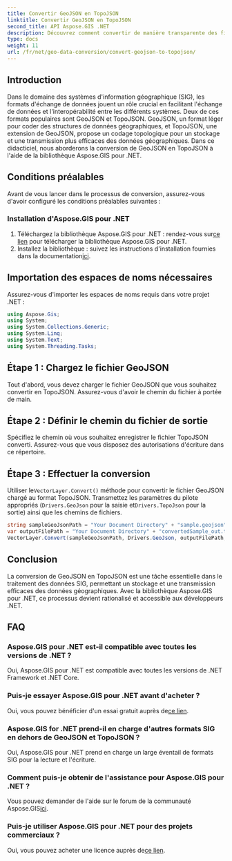```yaml
---
title: Convertir GeoJSON en TopoJSON
linktitle: Convertir GeoJSON en TopoJSON
second_title: API Aspose.GIS .NET
description: Découvrez comment convertir de manière transparente des fichiers GeoJSON au format TopoJSON à l'aide de la bibliothèque Aspose.GIS pour .NET. Boostez l’efficacité du traitement de vos données SIG.
type: docs
weight: 11
url: /fr/net/geo-data-conversion/convert-geojson-to-topojson/
---
```

## Introduction
Dans le domaine des systèmes d'information géographique (SIG), les formats d'échange de données jouent un rôle crucial en facilitant l'échange de données et l'interopérabilité entre les différents systèmes. Deux de ces formats populaires sont GeoJSON et TopoJSON. GeoJSON, un format léger pour coder des structures de données géographiques, et TopoJSON, une extension de GeoJSON, propose un codage topologique pour un stockage et une transmission plus efficaces des données géographiques. Dans ce didacticiel, nous aborderons la conversion de GeoJSON en TopoJSON à l'aide de la bibliothèque Aspose.GIS pour .NET.
## Conditions préalables
Avant de vous lancer dans le processus de conversion, assurez-vous d'avoir configuré les conditions préalables suivantes :
### Installation d'Aspose.GIS pour .NET
1.  Téléchargez la bibliothèque Aspose.GIS pour .NET : rendez-vous sur[ce lien](https://releases.aspose.com/gis/net/) pour télécharger la bibliothèque Aspose.GIS pour .NET.
2.  Installez la bibliothèque : suivez les instructions d'installation fournies dans la documentation[ici](https://reference.aspose.com/gis/net/).

## Importation des espaces de noms nécessaires
Assurez-vous d'importer les espaces de noms requis dans votre projet .NET :
```csharp
using Aspose.Gis;
using System;
using System.Collections.Generic;
using System.Linq;
using System.Text;
using System.Threading.Tasks;
```

## Étape 1 : Chargez le fichier GeoJSON
Tout d'abord, vous devez charger le fichier GeoJSON que vous souhaitez convertir en TopoJSON. Assurez-vous d'avoir le chemin du fichier à portée de main.
## Étape 2 : Définir le chemin du fichier de sortie
Spécifiez le chemin où vous souhaitez enregistrer le fichier TopoJSON converti. Assurez-vous que vous disposez des autorisations d'écriture dans ce répertoire.
## Étape 3 : Effectuer la conversion
 Utiliser le`VectorLayer.Convert()` méthode pour convertir le fichier GeoJSON chargé au format TopoJSON. Transmettez les paramètres du pilote appropriés (`Drivers.GeoJson` pour la saisie et`Drivers.TopoJson` pour la sortie) ainsi que les chemins de fichiers.
```csharp
string sampleGeoJsonPath = "Your Document Directory" + "sample.geojson";
var outputFilePath = "Your Document Directory" + "convertedSample_out.topojson";
VectorLayer.Convert(sampleGeoJsonPath, Drivers.GeoJson, outputFilePath, Drivers.TopoJson);
```

## Conclusion
La conversion de GeoJSON en TopoJSON est une tâche essentielle dans le traitement des données SIG, permettant un stockage et une transmission efficaces des données géographiques. Avec la bibliothèque Aspose.GIS pour .NET, ce processus devient rationalisé et accessible aux développeurs .NET.
## FAQ
### Aspose.GIS pour .NET est-il compatible avec toutes les versions de .NET ?
Oui, Aspose.GIS pour .NET est compatible avec toutes les versions de .NET Framework et .NET Core.
### Puis-je essayer Aspose.GIS pour .NET avant d'acheter ?
 Oui, vous pouvez bénéficier d'un essai gratuit auprès de[ce lien](https://releases.aspose.com/).
### Aspose.GIS for .NET prend-il en charge d'autres formats SIG en dehors de GeoJSON et TopoJSON ?
Oui, Aspose.GIS pour .NET prend en charge un large éventail de formats SIG pour la lecture et l'écriture.
### Comment puis-je obtenir de l'assistance pour Aspose.GIS pour .NET ?
 Vous pouvez demander de l'aide sur le forum de la communauté Aspose.GIS[ici](https://forum.aspose.com/c/gis/33).
### Puis-je utiliser Aspose.GIS pour .NET pour des projets commerciaux ?
 Oui, vous pouvez acheter une licence auprès de[ce lien](https://purchase.aspose.com/buy).